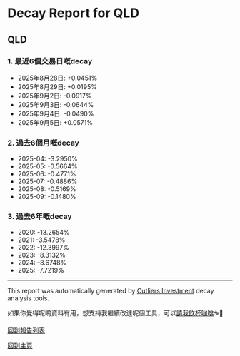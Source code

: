 # Decay Report for QLD

## QLD

### 1. 最近6個交易日嘅decay

- 2025年8月28日: +0.0451%
- 2025年8月29日: +0.0195%
- 2025年9月2日: -0.0917%
- 2025年9月3日: -0.0644%
- 2025年9月4日: -0.0490%
- 2025年9月5日: +0.0571%

### 2. 過去6個月嘅decay

- 2025-04: -3.2950%
- 2025-05: -0.5664%
- 2025-06: -0.4771%
- 2025-07: -0.4886%
- 2025-08: -0.5169%
- 2025-09: -0.1480%

### 3. 過去6年嘅decay

- 2020: -13.2654%
- 2021: -3.5478%
- 2022: -12.3997%
- 2023: -8.3132%
- 2024: -8.6748%
- 2025: -7.7219%

------------------------------
This report was automatically generated by [Outliers Investment](https://outliersecon.github.io/Outliers-Investment/) decay analysis tools.

如果你覺得呢啲資料有用，想支持我繼續改進呢個工具，可以[請我飲杯咖啡](https://buymeacoffee.com/outliersecon)☕🙏

[回到報告列表](https://outliersecon.github.io/Outliers-Investment/reports/reports_public)

[回到主頁](https://outliersecon.github.io/Outliers-Investment/)